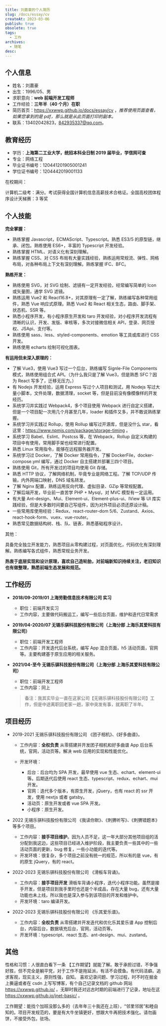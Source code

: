 ```yaml
---
title: 刘嘉豪的个人简历
slug: /docs/essay/cv
createAt: 2023-03-06
publish: true
obsolete: true
tags:
  - 工作
archives:
  - 随笔
desc:
---
```


## 个人信息

- 姓名：刘嘉豪
- 出生：1996/05、男
- 求职意向：**web 前端开发工程师**
- 工作经验：**三年半（40 个月）在职**
- 简历首页：https://xxwwp.github.io/docs/essay/cv ，_推荐使用页面查看，如果您拿到的是 pdf，那么就是从此页面打印的副本。_
- 联系：13402042823，842935337@qq.com。
<!-- - 联系：842935337@qq.com 或扫微信，抱歉不便提供手机号，骚扰电话太多。

  <img src="https://xxwwp.top/assets/20230306095121.jpg" width="250px" style="margin:0.5em;" alt="微信" /> -->

## 教育经历

- 学历：**上海第二工业大学，统招本科全日制 2019 届毕业，学信网可查**
- 专业：网络工程
- 毕业证书编号：120441201905001241
- 学位证书编号：1204442019001133

在校期间：

计算机二级考：满分。考试获得全国计算机信息高薪技术合格证。全国高校团体程序设计天梯赛：3 等奖

## 个人技能

**完全掌握：**

- 熟练掌握 Javascript，ECMAScript、Typescript。熟悉 ES3/5 的原型链，继承、闭包。熟练使用 ES6+，丰富的 Typescript 开发经验。
- 熟练掌握 HTML、对语义化有深刻理解。
- 熟练掌握 CSS、对 CSS 布局有大量实践经验，熟练运用常规流、弹性、网格布局，对各种布局上下文有深刻理解。熟练掌握 IFC、BFC。

**熟练开发：**

- 熟练使用 SVG，对 SVG 绘制、滤镜有一定开发经验，经常编写简单的 Icon 或矢量图，通学 SVG 滤镜。
- 熟练运用 Vue2 和 React16.8+，对其原理有一定了解，熟练编写各种常用组件，熟悉 Vue 响应式原理。熟悉 Vue2 和 React 相关生态，路由、脚手架、状态机、SSR 等。
- 熟悉小程序开发，有小程序原生开发和 taro 开发经验，对小程序开发流程有清晰的认识，开发、发版、审核等，多次对接微信相关 API，登录、网页授权、JSApi、支付等。
- 熟练使用 sass、less、styled-components、emotion 等工具或库进行 CSS 开发。
- 熟练使用 echarts 绘制可视化图表。

**有运用但未深入原理的：**

- 了解 Vue3，使用 Vue3 写过一个后台，熟练编写 Signle-File Components 模式，熟练使用组合式 API。（为什么我只是了解 Vue3，但是熟悉 SFC？因为 React 写多了，迁移无压力。）
- 有 Nodejs 开发经验，运用 Express 写过个人项目和测试，用 Nodejs 写过大量小脚本，文件处理，数据清理，socket 等，但是目前没有像模像样的开发经历。
- 系统学习并实践过 Webpack4，多个项目使用 Webpack 进行自定义搭建，但是一个项目配一次用几个月甚至几年，loader 和插件又多，并不敢说熟练掌握。
- 系统学习并实践过 Rollup，使用 Rollup 编写过开源库，但是没什么 star，看这里：https://www.npmjs.com/package/storage-timing 。
- 系统学习 Babel、Eslint、Postcss 等，在 Webpack，Rollup 自定义构建的项目中有使用，常用脚手架也经常进行配置。
- 熟悉 Linux 常用指令，能够在远程服务器开发。
- 系统学习过 Docker，了解 Docker 常用指令，了解 DockerFile，docker-compose.yml 编写，通过 Docker 自主搭建并部署三四个项目。
- 熟练使用 Git，所有开发过的项目均使用 Git 存储。
- 熟悉 HTTP 协议，了解网络机制，毕竟专业是网络工程。了解 TCP/UDP 传输，内外网端口映射，DNS 域名转发。
- 了解 Nginx 配置，熟练运用反向代理、虚拟目录、GZip 等常规配置。
- 了解后端开发，毕业前一直苦学 PHP + Mysql，对 MVC 模型有一定运用。
- 有大量 Ant-design、Mui、Element-ui、Element-plus-ui、IView 等 UI 库实践经验，但是大多数时间要自己写组件，因为对外项目必须还原设计稿。
- 一些常用库使用经验：Redux、react-router-dom 5/6、Zustand、Axios、react-hook-form、vuex、vue-router。
- 熟悉常见数据结构树、栈、队、链表，熟悉基础程序设计。

其他：

具备完全独立开发能力，熟悉项目从零构建过程，对页面优化，代码优化有深刻理解。熟练编写各式组件，熟悉常规业务开发。

**热衷于底层实现和设计原理，喜欢自己造轮胎，对前端新知识持续关注，老旧知识也有做整理，熟悉前端生态发展和规范。**

## 工作经历

- **2018/09-2019/01 上海劳勤信息技术有限公司 实习**

  - 职位：前端开发实习
  - 工作内容，主要做代码搬运工，编写一些后台页面，维护和迭代日常需求

- **2019/04-2020/07 无锡乐骐科技股份有限公司（上海分部 上海乐其爱科技有限公司）**

  - 职位：前端开发工程师
  - 工作内容：开发迭代后台系统，编写 App 混合页面，h5 活动页面，官网等。主要构建基于原生应用的相关服务。

- **2021/04-至今 无锡乐骐科技股份有限公司（上海分部 上海乐其爱科技有限公司）**

  - 职位：前端开发工程师
  - 工作内容：同上

  > 备注：我其实毕业一直在这家公司【无锡乐骐科技股份有限公司】工作，但是中途离职回老家一趟，家中突发有事，就离职了半年。

## 项目经历

- 2019-2021 无锡乐骐科技股份有限公司 《团子相机》、《好多曲谱》。

  - 工作内容：**全权负责** 从零搭建并开发团子相机和好多曲谱 App 后台系统，官网，活动页等。解决 web 应用的实现和性能优化。
  - 开发环境：

    - 后台：后台均为 SPA 开发，最早使用 vue 生态、echart、element-ui 等。后期迭代后使用 react 生态、typescript、redux、echart、mui 开发。
    - 官网：迭代多个版本，有原生开发，jQuery，也有 react 的 ssr 开发，使用 nextjs 或者 gatsby。
    - 活动页：原生开发或者 vue SPA 开发。
    - 小程序：原生开发。

- 2022 无锡乐骐科技股份有限公司 《我读你默》、《刺猬听写》、《刺猬错题本》 等多个项目。

  - 工作内容：**接手项目维护**。因为人员不足，这一年大部分其他项目组的活分配到我这边，这些项目已经进入维护阶段，我主要负责一些其中的一些活动页面的更新，bug 修复，一些小功能的迭代等。
  - 开发环境：很复杂，多个项目之前没有统一的规范，所以有的是 vue，有的原生 jQuery，有的 react。

- 2022-2023 无锡乐骐科技股份有限公司 《滑板车背诵》。

  - 工作内容：**接手项目开发** 滑板车背诵小程序，迭代小程序功能。虽然是接手开发，但是项目到我手里时也还是个半成品，存在大量 bug，还有大量功能也未上线，所以我也是深入参与到该项目的开发和维护中。
  - 开发环境：taro 编译开发。

- 2022-2023 无锡乐骐科技股份有限公司 《乐其爱乐谱》。

  - 工作内容：**全权负责** 从零搭建并开发迭代和优化乐其爱乐谱 App 控制后台，内容后台，数据填充后台，官网，活动页等。
  - 开发环境：typescript、react 生态、ant-design、mui、zustand。

## 其他

性格和习惯：人很直白看下一条 【工作期望】就能了解。敢于承担过错，不争强好胜，但不完全是躺平党，对于工作不是拖延派，有活不会摸鱼。有代码洁癖。追求客观，现实主义，原则性强，自知。
喜欢记录问题、学习过程，时不时在掘金上撕逼或者在 csdn 上写写博客，有个自己记录文档的 github 网站 https://xxwwp.github.io/ 。无聊时我还对远古时期的前端进行了记录，地址在这 https://xxwwp.github.io/jnet-basic/ 。

工作期望：能找个加班没那么多的（去年年三十我还在上班），“邻里邻居”和睦自知的。项目开发规范的，要是有大牛坐镇更好，想跟大牛再把技术强化。请勿画饼，不接受外包，驻场。
